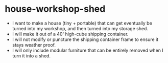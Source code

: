 # house-workshop-shed

* I want to make a house (tiny + portable) that can get eventually be turned into my workshop, and then turned into my storage shed. 
* I will make it out of a 40' high-cube shipping container. 
* I will not modify or puncture the shipping container frame to ensure it stays weather proof.
* I will only include modular furniture that can be entirely removed when I turn it into a shed.

